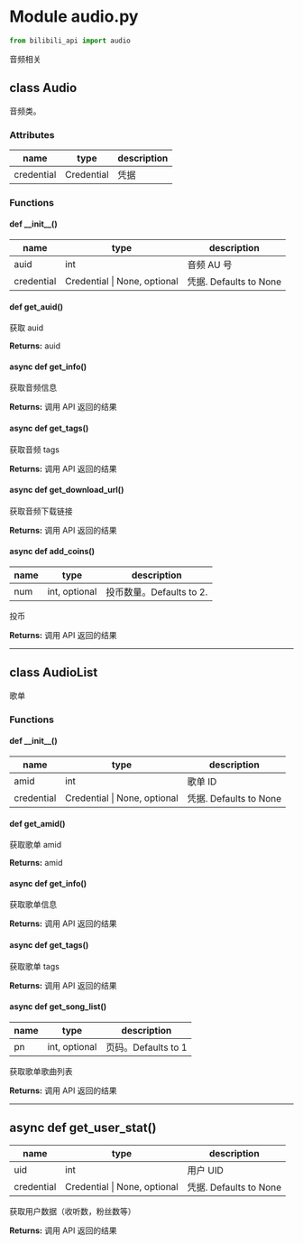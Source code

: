 # Module audio.py

```python
from bilibili_api import audio
```

音频相关

## class Audio

音频类。

### Attributes

| name | type | description |
| ---- | ---- | ----------- |
| credential | Credential | 凭据 |

### Functions

#### def \_\_init\_\_()

| name       | type                 | description            |
| ---------- | -------------------- | ---------------------- |
| auid       | int                  | 音频 AU 号             |
| credential | Credential \| None, optional | 凭据. Defaults to None |

#### def get_auid()

获取 auid

**Returns:** auid

#### async def get_info()

获取音频信息

**Returns:** 调用 API 返回的结果

#### async def get_tags()

获取音频 tags

**Returns:** 调用 API 返回的结果

#### async def get_download_url()

获取音频下载链接

**Returns:** 调用 API 返回的结果

#### async def add_coins()

| name | type          | description              |
| ---- | ------------- | ------------------------ |
| num  | int, optional | 投币数量。Defaults to 2. |

投币

**Returns:** 调用 API 返回的结果

---

## class AudioList

歌单

### Functions

#### def \_\_init\_\_()

| name       | type                 | description            |
| ---------- | -------------------- | ---------------------- |
| amid       | int                  | 歌单 ID                |
| credential | Credential \| None, optional | 凭据. Defaults to None |

#### def get_amid()

获取歌单 amid

**Returns:** amid

#### async def get_info()

获取歌单信息

**Returns:** 调用 API 返回的结果

#### async def get_tags()

获取歌单 tags

**Returns:** 调用 API 返回的结果

#### async def get_song_list()

| name | type          | description         |
| ---- | ------------- | ------------------- |
| pn   | int, optional | 页码。Defaults to 1 |

获取歌单歌曲列表

**Returns:** 调用 API 返回的结果

---

## async def get_user_stat()

| name       | type                 | description            |
| ---------- | -------------------- | ---------------------- |
| uid        | int                  | 用户 UID               |
| credential | Credential \| None, optional | 凭据. Defaults to None |

获取用户数据（收听数，粉丝数等）

**Returns:** 调用 API 返回的结果
